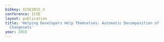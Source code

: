 ```yaml
---
bibkey: ICSE2015_3
conference: ICSE
layout: publication
title: 'Helping Developers Help Themselves: Automatic Decomposition of Code Review
  Changesets'
year: 2015
---
```


